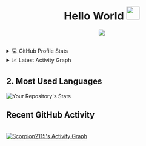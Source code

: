<h1 align="center">Hello World <img src="https://media.giphy.com/media/hvRJCLFzcasrR4ia7z/giphy.gif" width="35"></h1>
<p align="center">
  <a href="https://github.com/DenverCoder1/readme-typing-svg"><img src="https://readme-typing-svg.herokuapp.com?lines=Try+to+learn+something+about+everything;and+everything+about+something"></a>
</p>


<br>
<details> 
  <summary>💻 GitHub Profile Stats</summary>
  <div>
  <samp>
    <h2 align="center"> Github stats </h2>
      <br/>
    <details open>
  <summary><h3>Languages</h3></summary>
            <p align="center">
        <a href="https://github.com/Scorpion2115/">
          <img src="https://github-readme-stats.vercel.app/api/top-langs/?username=Scorpion2115&langs_count=6&theme=gruvbox&layout=compact&hide_border=true"
          alt="Scorpion2115 :: overall Top Langs " /></a>
      </p>
        <p align="center">
          <a href="https://github.com/Scorpion2115/">
          <img width="45%" src="https://github-profile-summary-cards.vercel.app/api/cards/repos-per-language?username=Scorpion2115&theme=gruvbox&layout=compact&hide_border=true"
          alt="Scorpion2115 :: Top Langs by repo" />
          <img width="45%" src="https://github-profile-summary-cards.vercel.app/api/cards/most-commit-language?username=Scorpion2115&theme=gruvbox&layout=compact&hide_border=true"
          alt="Scorpion2115R :: Top Langs by commit" />
          </a>
        </p>
</details>
    <details open>
  <summary><h3>stasistic</h3></summary>
        <p align="center">
          <a href="https://github.com/Scorpion2115/">
          <img width="49.5%" src="https://github-readme-stats.vercel.app/api?username=Scorpion2115&show_icons=true&theme=gruvbox&hide_border=true" />
          <img width="49.5%" src="https://github-readme-streak-stats.herokuapp.com/?user=Scorpion2115&theme=gruvbox&hide_border=true" />
          </a>
       </p>
     <br>
     </samp>
  </div>    
</details>

<details>
  <summary>📈 Latest Activity Graph</summary>
  <samp>
  <br/>
  <h2 align="center"> latest contribution </h2>
<a href="https://github.com/ashutosh00710/github-readme-activity-graph">
  <img alt="azzar's Activity Graph" src="https://activity-graph.herokuapp.com/graph/?username=Scorpion2115r&bg_color=000&color=fff&line=00E676&point=fff&hide_border=true" /></a>
<br/>
  </samp>
  </details>

## 2. Most Used Languages
![Your Repository's Stats](https://github-readme-stats.vercel.app/api/top-langs/?username=Scorpion2115&theme=blue-green)


## Recent GitHub Activity
  <br/>
   <a href="https://github.com/Scorpion2115"><img alt="Scorpion2115's Activity Graph" src="https://activity-graph.herokuapp.com/graph?username=Scorpion2115&custom_title=Scorpion2115's%20Contribution%20Graph&theme=react-dark" /></a>
  <br/>
  
  

